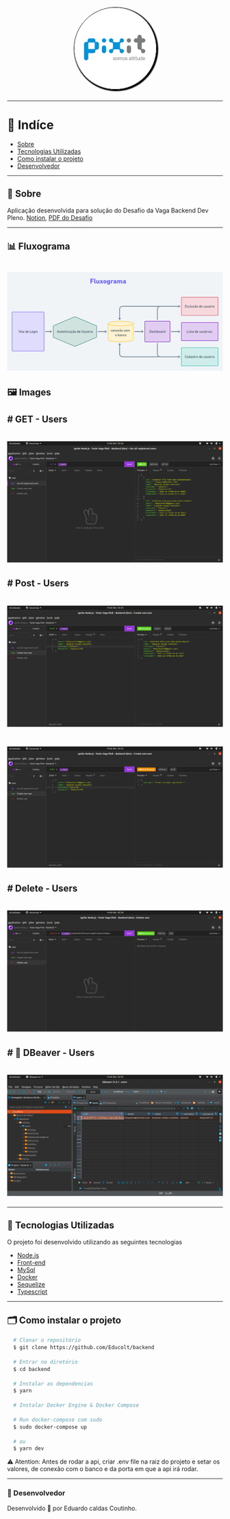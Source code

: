 <h1 align="center" style="color: black;">
    <img src="./assets/logo.png" style="border-radius: 120px; border: 1px solid #000;
    box-shadow: 2px 2px 2px 2px " />
</h1>

---


# 📍 Indíce

- [Sobre](#🔖-sobre)
- [Tecnologias Utilizadas](#🚀-tecnologias-utilizadas)
- [Como instalar o projeto](#🗂-como-instalar-o-projeto)
- [Desenvolvedor](#🧔-Desenvolvedor)

---

## 🔖 Sobre

Aplicação desenvolvida para solução do Desafio da Vaga Backend Dev Pleno. [Notion](https://astonishing-squash-4a3.notion.site/Desafio-Vaga-Pixit-Backend-8e0032f98bc94d45b12f6ae3ab3efbd8), [PDF do Desafio](https://drive.google.com/file/d/1FnNFrGalxAivDPQwfk9TKNnCZ7f-0igY/view?usp=sharing)

---
## 📊 Fluxograma
<h1 align="center">

  <img src="./assets/Pixit - Teste - Fluxograma.png" weight="400" />

</h1>

## 🖼️ Images

## # GET - Users

<h1 align="center">

  <img src="./assets/List all users.png" weight="400" />

</h1>

## # Post - Users

<h1 align="center">

  <img src="./assets/Create_user.png" weight="400" />

</h1>
<h1 align="center">

  <img src="./assets/User_email_already_registered.png" weight="400" />

</h1>

## # Delete - Users

<h1 align="center">

  <img src="./assets/Delete_User_by_Id.png" weight="400" />

</h1>

## # 🦫 DBeaver - Users

<h1 align="center">

  <img src="./assets/Dbeaver_users.png" weight="400" />

</h1>

---

## 🚀 Tecnologias Utilizadas

O projeto foi desenvolvido utilizando as seguintes tecnologias

- [Node.js](https://nodejs.org/en/)
- [Front-end](https://github.com/Educolt/newdatamovie)
- [MySql](https://www.mysql.com/)
- [Docker](https://www.docker.com/)
- [Sequelize](https://github.com/sequelize/sequelize)
- [Typescript](https://www.typescriptlang.org/)

---

## 🗂 Como instalar o projeto

```bash
  # Clonar o repositório
  $ git clone https://github.com/Educolt/backend

  # Entrar no diretório
  $ cd backend

  # Instalar as dependencias
  $ yarn

  # Instalar Docker Engine & Docker Compose

  # Run docker-compose com sudo
  $ sudo docker-compose up
  
  # ou
  $ yarn dev

```
⚠️ Atention: Antes de rodar a api, criar .env file na raiz do projeto e setar os valores, de conexão com o banco e da porta em que a api irá rodar.

---

### 🧔 Desenvolvedor
Desenvolvido 💜 por Eduardo caldas Coutinho.